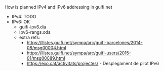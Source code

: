 How is planned IPv4 and IPv6 addressing in guifi.net

- IPv4: TODO
- IPv6: OK
    - guifi-ipv6.dia
    - ipv6-rangs.ods
    - extra refs:
        - https://llistes.guifi.net/sympa/arc/guifi-barcelones/2014-08/msg00004.html
        - https://llistes.guifi.net/sympa/arc/guifi-users/2015-01/msg00089.html
        - https://exo.cat/activitats/projectes/ - Desplegament de pilot IPv6
